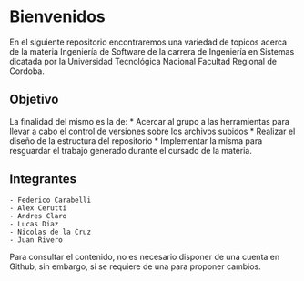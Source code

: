 # Bienvenidos
En el siguiente repositorio encontraremos una variedad de topicos acerca de la materia Ingeniería de Software 
de la carrera de Ingeniería en Sistemas dicatada por la Universidad Tecnológica Nacional Facultad Regional de Cordoba.

## Objetivo
La finalidad del mismo es la de:
    * Acercar al grupo a las herramientas para llevar a cabo el control de versiones sobre los archivos subidos
    * Realizar el diseño de la estructura del repositorio
    * Implementar la misma para resguardar el trabajo generado durante el cursado de la materia.
    
## Integrantes
    - Federico Carabelli
    - Alex Cerutti
    - Andres Claro 
    - Lucas Diaz
    - Nicolas de la Cruz
    - Juan Rivero

Para consultar el contenido, no es necesario disponer de una cuenta en Github, sin embargo, si se requiere de una para proponer cambios.
